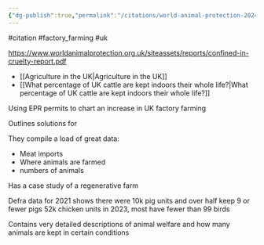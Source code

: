 ```yaml
---
{"dg-publish":true,"permalink":"/citations/world-animal-protection-2024/","created":"2024-07-17T11:09:16.187+01:00","updated":"2025-09-28T23:42:03.758+01:00"}
---
```


#citation #factory_farming #uk 

https://www.worldanimalprotection.org.uk/siteassets/reports/confined-in-cruelty-report.pdf

- [[Agriculture in the UK\|Agriculture in the UK]]
- [[What percentage of UK cattle are kept indoors their whole life?\|What percentage of UK cattle are kept indoors their whole life?]]

Using EPR permits to chart an increase in UK factory farming

Outlines solutions for 

They compile a load of great data:
- Meat imports
- Where animals are farmed
- numbers of animals

Has a case study of a regenerative farm

Defra data for 2021 shows there were 10k pig units and over half keep 9 or fewer pigs
52k chicken units in 2023, most have fewer than 99 birds

Contains very detailed descriptions of animal welfare and how many animals are kept in certain conditions

